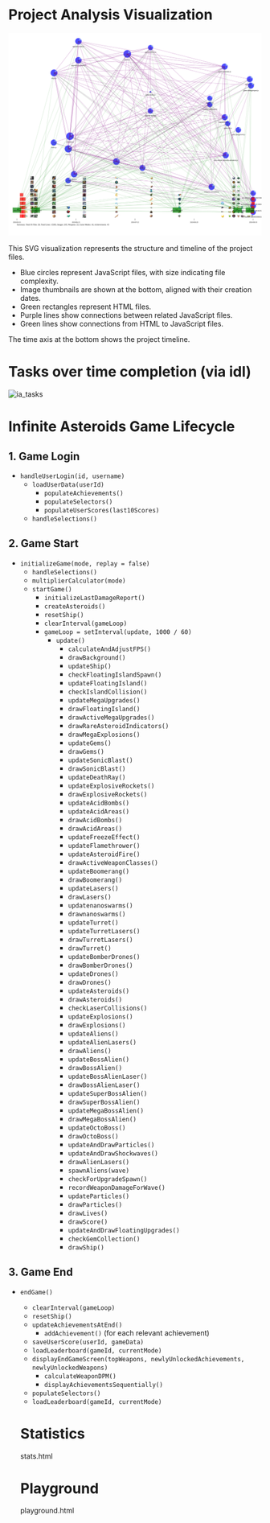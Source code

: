 # Project Analysis Visualization

![Project Analysis](project_analysis.svg)

This SVG visualization represents the structure and timeline of the project files.

- Blue circles represent JavaScript files, with size indicating file complexity.
- Image thumbnails are shown at the bottom, aligned with their creation dates.
- Green rectangles represent HTML files.
- Purple lines show connections between related JavaScript files.
- Green lines show connections from HTML to JavaScript files.

The time axis at the bottom shows the project timeline.

# Tasks over time completion (via idl) 

<img width="845" alt="ia_tasks" src="https://github.com/user-attachments/assets/a633260d-9859-467c-9caa-8cfb74fdbd8b">



# Infinite Asteroids Game Lifecycle


## 1. Game Login

- `handleUserLogin(id, username)`
  - `loadUserData(userId)`
    - `populateAchievements()`
    - `populateSelectors()`
    - `populateUserScores(last10Scores)`
  - `handleSelections()`

## 2. Game Start

- `initializeGame(mode, replay = false)`
  - `handleSelections()`
  - `multiplierCalculator(mode)`
  - `startGame()`
    - `initializeLastDamageReport()`
    - `createAsteroids()`
    - `resetShip()`
    - `clearInterval(gameLoop)`
    - `gameLoop = setInterval(update, 1000 / 60)`
      - `update()`
        - `calculateAndAdjustFPS()`
        - `drawBackground()`
        - `updateShip()`
        - `checkFloatingIslandSpawn()`
        - `updateFloatingIsland()`
        - `checkIslandCollision()`
        - `updateMegaUpgrades()`
        - `drawFloatingIsland()`
        - `drawActiveMegaUpgrades()`
        - `drawRareAsteroidIndicators()`
        - `drawMegaExplosions()`
        - `updateGems()`
        - `drawGems()`
        - `updateSonicBlast()`
        - `drawSonicBlast()`
        - `updateDeathRay()`
        - `updateExplosiveRockets()`
        - `drawExplosiveRockets()`
        - `updateAcidBombs()`
        - `updateAcidAreas()`
        - `drawAcidBombs()`
        - `drawAcidAreas()`
        - `updateFreezeEffect()`
        - `updateFlamethrower()`
        - `updateAsteroidFire()`
        - `drawActiveWeaponClasses()`
        - `updateBoomerang()`
        - `drawBoomerang()`
        - `updateLasers()`
        - `drawLasers()`
        - `updatenanoswarms()`
        - `drawnanoswarms()`
        - `updateTurret()`
        - `updateTurretLasers()`
        - `drawTurretLasers()`
        - `drawTurret()`
        - `updateBomberDrones()`
        - `drawBomberDrones()`
        - `updateDrones()`
        - `drawDrones()`
        - `updateAsteroids()`
        - `drawAsteroids()`
        - `checkLaserCollisions()`
        - `updateExplosions()`
        - `drawExplosions()`
        - `updateAliens()`
        - `updateAlienLasers()`
        - `drawAliens()`
        - `updateBossAlien()`
        - `drawBossAlien()`
        - `updateBossAlienLaser()`
        - `drawBossAlienLaser()`
        - `updateSuperBossAlien()`
        - `drawSuperBossAlien()`
        - `updateMegaBossAlien()`
        - `drawMegaBossAlien()`
        - `updateOctoBoss()`
        - `drawOctoBoss()`
        - `updateAndDrawParticles()`
        - `updateAndDrawShockwaves()`
        - `drawAlienLasers()`
        - `spawnAliens(wave)`
        - `checkForUpgradeSpawn()`
        - `recordWeaponDamageForWave()`
        - `updateParticles()`
        - `drawParticles()`
        - `drawLives()`
        - `drawScore()`
        - `updateAndDrawFloatingUpgrades()`
        - `checkGemCollection()`
        - `drawShip()`

## 3. Game End

- `endGame()`
  - `clearInterval(gameLoop)`
  - `resetShip()`
  - `updateAchievementsAtEnd()`
    - `addAchievement()` (for each relevant achievement)
  - `saveUserScore(userId, gameData)`
  - `loadLeaderboard(gameId, currentMode)`
  - `displayEndGameScreen(topWeapons, newlyUnlockedAchievements, newlyUnlockedWeapons)`
    - `calculateWeaponDPM()`
    - `displayAchievementsSequentially()`
  - `populateSelectors()`
  - `loadLeaderboard(gameId, currentMode)`

  # Statistics

  stats.html


  # Playground

  playground.html
